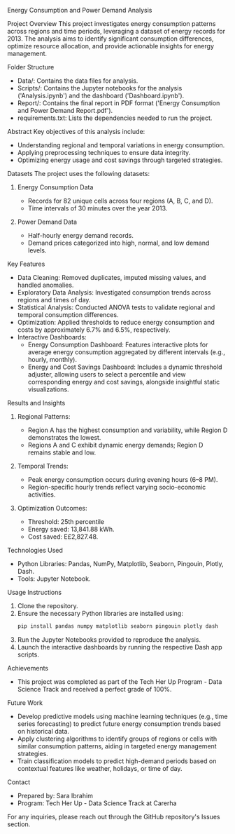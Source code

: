 Energy Consumption and Power Demand Analysis

 Project Overview
This project investigates energy consumption patterns across regions and time periods, leveraging a dataset of energy records for 2013. The analysis aims to identify significant consumption differences, optimize resource allocation, and provide actionable insights for energy management.

 Folder Structure
- Data/: Contains the data files for analysis.
- Scripts/: Contains the Jupyter notebooks for the analysis ('Analysis.ipynb') and the dashboard ('Dashboard.ipynb').
- Report/: Contains the final report in PDF format ('Energy Consumption and Power Demand Report.pdf').
- requirements.txt: Lists the dependencies needed to run the project.

 Abstract
Key objectives of this analysis include:
- Understanding regional and temporal variations in energy consumption.
- Applying preprocessing techniques to ensure data integrity.
- Optimizing energy usage and cost savings through targeted strategies.

 Datasets
The project uses the following datasets:

1. Energy Consumption Data
   - Records for 82 unique cells across four regions (A, B, C, and D).
   - Time intervals of 30 minutes over the year 2013.

2. Power Demand Data
   - Half-hourly energy demand records.
   - Demand prices categorized into high, normal, and low demand levels.

 Key Features
- Data Cleaning: Removed duplicates, imputed missing values, and handled anomalies.
- Exploratory Data Analysis: Investigated consumption trends across regions and times of day.
- Statistical Analysis: Conducted ANOVA tests to validate regional and temporal consumption differences.
- Optimization: Applied thresholds to reduce energy consumption and costs by approximately 6.7% and 6.5%, respectively.
- Interactive Dashboards:
  - Energy Consumption Dashboard: Features interactive plots for average energy consumption aggregated by different intervals (e.g., hourly, monthly).
  - Energy and Cost Savings Dashboard: Includes a dynamic threshold adjuster, allowing users to select a percentile and view corresponding energy and cost savings, alongside insightful static visualizations.

 Results and Insights
1. Regional Patterns:
   - Region A has the highest consumption and variability, while Region D demonstrates the lowest.
   - Regions A and C exhibit dynamic energy demands; Region D remains stable and low.

2. Temporal Trends:
   - Peak energy consumption occurs during evening hours (6–8 PM).
   - Region-specific hourly trends reflect varying socio-economic activities.

3. Optimization Outcomes:
   - Threshold: 25th percentile
   - Energy saved: 13,841.88 kWh.
   - Cost saved: E£2,827.48.

 Technologies Used
- Python Libraries: Pandas, NumPy, Matplotlib, Seaborn, Pingouin, Plotly, Dash.
- Tools: Jupyter Notebook.

 Usage Instructions
1. Clone the repository.
2. Ensure the necessary Python libraries are installed using:
   ```bash
   pip install pandas numpy matplotlib seaborn pingouin plotly dash 
   ```
3. Run the Jupyter Notebooks provided to reproduce the analysis.
4. Launch the interactive dashboards by running the respective Dash app scripts.

 Achievements
- This project was completed as part of the Tech Her Up Program - Data Science Track and received a perfect grade of 100%.

 Future Work
- Develop predictive models using machine learning techniques (e.g., time series forecasting) to predict future energy consumption trends based on historical data.
- Apply clustering algorithms to identify groups of regions or cells with similar consumption patterns, aiding in targeted energy management strategies.
- Train classification models to predict high-demand periods based on contextual features like weather, holidays, or time of day.

 Contact
- Prepared by: Sara Ibrahim  
- Program: Tech Her Up - Data Science Track at Carerha 

For any inquiries, please reach out through the GitHub repository's Issues section.
